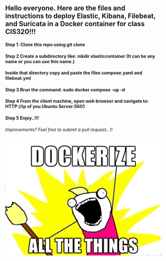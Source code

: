 ## Hello everyone. Here are the files and instructions to deploy Elastic, Kibana, Filebeat, and Suricata in a Docker container for class CIS320!!!
#### Step 1. Clone this repo using git clone
#### Step 2 Create a subdirectory like: mkdir elasticcontainer (It can be any name or you can use this name.)
#### Inside that directory copy and paste the files compose.yaml and filebeat.yml
#### Step 3 Rrun the command: sudo docker compose -up -d
#### Step 4 From the client machine, open web browser and navigate to: HTTP://ip of you Ubuntu Server:5601
#### Step 5 Enjoy..!!!
###### Improvements? Feel free to submit a pull request...!!
![My Picture](dockerize.png)


